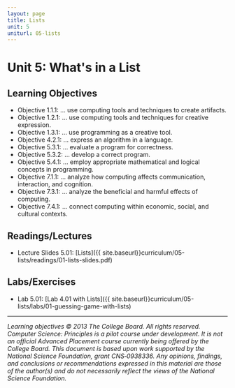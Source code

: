 ```yaml
---
layout: page
title: Lists
unit: 5
uniturl: 05-lists
---
```



Unit 5: What's in a List
========================


Learning Objectives
-------------------
 * Objective 1.1.1: … use computing tools and techniques to create artifacts.
 * Objective 1.2.1: … use computing tools and techniques for creative expression.
 * Objective 1.3.1: … use programming as a creative tool.
 * Objective 4.2.1: … express an algorithm in a language.
 * Objective 5.3.1: … evaluate a program for correctness.
 * Objective 5.3.2: … develop a correct program.
 * Objective 5.4.1: … employ appropriate mathematical and logical concepts in programming.
 * Objective 7.1.1: … analyze how computing affects communication, interaction, and cognition.
 * Objective 7.3.1: … analyze the beneficial and harmful effects of computing.
 * Objective 7.4.1: … connect computing within economic, social, and cultural contexts.

Readings/Lectures
-----------------
 * Lecture Slides 5.01: [Lists]({{ site.baseurl}}curriculum/05-lists/readings/01-lists-slides.pdf)


Labs/Exercises
--------------
 * Lab 5.01: [Lab 4.01 with Lists]({{ site.baseurl}}curriculum/05-lists/labs/01-guessing-game-with-lists)


--------------
*Learning objectives © 2013 The College Board. All rights reserved. Computer Science: Principles is a pilot course under development. It is not an official Advanced Placement course currently being offered by the College Board. This document is based upon work supported by the National Science Foundation, grant CNS‐0938336. Any opinions, findings, and conclusions or recommendations expressed in this material are those of the author(s) and do not necessarily reflect the views of the National Science Foundation.*


